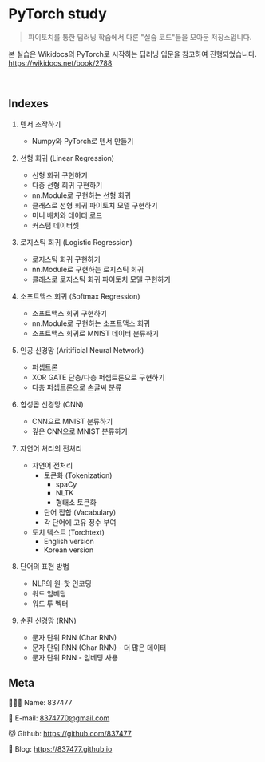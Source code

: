 # PyTorch study
> 파이토치를 통한 딥러닝 학습에서 다룬 "실습 코드"들을 모아둔 저장소입니다.

본 실습은 Wikidocs의 PyTorch로 시작하는 딥러닝 입문을 참고하여 진행되었습니다.
https://wikidocs.net/book/2788

<br>

## Indexes
1. 텐서 조작하기
    - Numpy와 PyTorch로 텐서 만들기

2. 선형 회귀 (Linear Regression)
    - 선형 회귀 구현하기
    - 다중 선형 회귀 구현하기
    - nn.Module로 구현하는 선형 회귀
    - 클래스로 선형 회귀 파이토치 모델 구현하기
    - 미니 배치와 데이터 로드
    - 커스텀 데이터셋

3. 로지스틱 회귀 (Logistic Regression)
    - 로지스틱 회귀 구현하기
    - nn.Module로 구현하는 로지스틱 회귀
    - 클래스로 로지스틱 회귀 파이토치 모델 구현하기

4. 소프트맥스 회귀 (Softmax Regression)
    - 소프트맥스 회귀 구현하기
    - nn.Module로 구현하는 소프트맥스 회귀
    - 소프트맥스 회귀로 MNIST 데이터 분류하기

5. 인공 신경망 (Aritificial Neural Network)
    - 퍼셉트론
    - XOR GATE 단층/다층 퍼셉트론으로 구현하기
    - 다층 퍼셉트론으로 손글씨 분류

6. 합성곱 신경망 (CNN)
    - CNN으로 MNIST 분류하기
    - 깊은 CNN으로 MNIST 분류하기

7. 자연어 처리의 전처리
    - 자연어 전처리
        - 토큰화 (Tokenization)
            - spaCy
            - NLTK
            - 형태소 토큰화
        - 단어 집합 (Vacabulary)
        - 각 단어에 고유 정수 부여
    - 토치 텍스트 (Torchtext)
        - English version
        - Korean version

8. 단어의 표현 방법
    - NLP의 원-핫 인코딩
    - 워드 임베딩
    - 워드 투 벡터

9. 순환 신경망 (RNN)
    - 문자 단위 RNN (Char RNN)
    - 문자 단위 RNN (Char RNN) - 더 많은 데이터
    - 문자 단위 RNN - 임베딩 사용

## Meta

🙋🏻‍♂️ Name: 837477

📧 E-mail: 8374770@gmail.com

🐱 Github: https://github.com/837477

📔 Blog: https://837477.github.io
